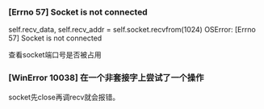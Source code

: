 ### [Errno 57] Socket is not connected

self.recv_data, self.recv_addr = self.socket.recvfrom(1024)
	OSError: [Errno 57] Socket is not connected

查看socket端口号是否被占用

### [WinError 10038] 在一个非套接字上尝试了一个操作

socket先close再调recv就会报错。

